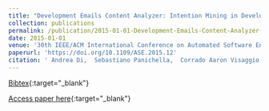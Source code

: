 ```yaml
---
title: "Development Emails Content Analyzer: Intention Mining in Developer Discussions (T)"
collection: publications
permalink: /publication/2015-01-01-Development-Emails-Content-Analyzer-Intention-Mining-in-Developer-Discussions-T
date: 2015-01-01
venue: '30th IEEE/ACM International Conference on Automated Software Engineering, ASE 2015, Lincoln, NE, USA, November 9-13, 2015'
paperurl: 'https://doi.org/10.1109/ASE.2015.12'
citation: ' Andrea Di,  Sebastiano Panichella,  Corrado Aaron Visaggio,  Massimiliano Di Penta,  Gerardo Canfora,  Harald Gall, &quot;Development Emails Content Analyzer: Intention Mining in Developer Discussions (T).&quot; 30th IEEE/ACM International Conference on Automated Software Engineering, ASE 2015, Lincoln, NE, USA, November 9-13, 2015, 2015.'
---
```

[Bibtex](https://dblp.org/rec/bib/conf/kbse/SorboPVPCG15){:target="_blank"}

[Access paper here](https://doi.org/10.1109/ASE.2015.12){:target="_blank"}
